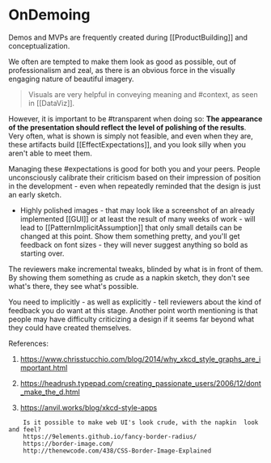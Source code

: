 # OnDemoing

Demos and MVPs are frequently created during [[ProductBuilding]] and conceptualization.

We often are tempted to make them look as good as possible, out of professionalism and zeal, as there is an obvious force in the visually engaging nature of beautiful imagery.

> Visuals are very helpful in conveying meaning and #context, as seen in [[DataViz]].  

However, it is important to be #transparent when doing so: __The appearance of the presentation should reflect the level of polishing of the results__. Very often, what is shown is simply not feasible, and even when they are, these artifacts build [[EffectExpectations]], and you look silly when you aren't able to meet them.

Managing these #expectations is good for both you and your peers. People unconsciously calibrate their criticism based on their impression of position in the development - even when repeatedly reminded that the design is just an early sketch.

* Highly polished images - that may look like a screenshot of an already implemented [[GUI]] or at least the result of many weeks of work - will lead to [[PatternImplicitAssumption]] that only small details can be changed at this point. Show them something pretty, and you'll get feedback on font sizes - they will never suggest anything so bold as starting over.

The reviewers make incremental tweaks, blinded by what is in front of them. By showing them something as crude as a napkin sketch, they don't see what's there, they see what's possible.

You need to implicitly - as well as explicitly - tell reviewers about the kind of feedback you do want at this stage. Another point worth mentioning is that people may have difficulty criticizing a design if it seems far beyond what they could have created themselves.

References:

1. <https://www.chrisstucchio.com/blog/2014/why_xkcd_style_graphs_are_important.html>

2. <https://headrush.typepad.com/creating_passionate_users/2006/12/dont_make_the_d.html>

3. <https://anvil.works/blog/xkcd-style-apps>

```todo
    Is it possible to make web UI's look crude, with the napkin  look and feel?
    https://9elements.github.io/fancy-border-radius/
    https://border-image.com/
    http://thenewcode.com/438/CSS-Border-Image-Explained
```
